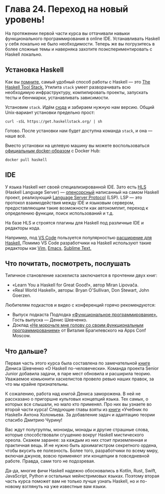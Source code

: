 # Глава 24. Переход на новый уровень!

На протяжении первой части курса вы оттачивали навыки функционального программирования в online IDE. Устанавливать Haskell у себя локально не было необходимости. Теперь же вы погрузитесь в более сложные темы и наверняка захотите поэкспериментировать с Haskell локально.

## Установка Haskell

Как вы [помните,](/courses/haskell/chapters/haskell_chapter_0020#block-stack) самый удобный способ работы с Haskell — это [The Haskell Tool Stack.](https://docs.haskellstack.org/en/stable/) Утилита `stack` умеет разворачивать всю необходимую инфраструктуру, компилировать проекты, запускать тесты и бенчмарки, устанавливать зависимости.

Установим `stack`. Идём [сюда](https://docs.haskellstack.org/en/stable/install_and_upgrade/) и забираем нужную нам версию. Общий Unix-вариант установки предельно прост:

```shell
curl -sSL https://get.haskellstack.org/ | sh
```

Готово. После установки нам будет доступна команда `stack`, и она — наше всё.

Вместо установки на целевую машину вы можете воспользоваться [официальным docker-образом](https://hub.docker.com/_/haskell/) с Docker Hub:

```shell
docker pull haskell
```

## IDE

У языка Haskell нет своей специализированной IDE. Зато есть [HLS](https://haskell-language-server.readthedocs.io/en/stable/index.html) (Haskell Language Server) — [опенсорсный](https://github.com/haskell/haskell-language-server) написанный на самом Haskell проект, реализующий [Language Server Protocol](https://microsoft.github.io/language-server-protocol/) (LSP). LSP — это протокол взаимодействия между IDE и языковым сервером, предоставляющим такие возможности как автокомплит, переход к определению функции, поиск использований и т.д.

На базе HLS и строятся плагины для Haskell под различные IDE и редакторы кода.

Например, под [VS Code](https://code.visualstudio.com/) пользуется популярностью [расширение для Haskell.](https://marketplace.visualstudio.com/items?itemName=haskell.haskell) Помимо VS Code разработчики на Haskell используют такие редакторы как [Vim,](https://www.vim.org/) [Emacs,](https://www.gnu.org/software/emacs/) [Sublime Text.](https://www.sublimetext.com/)

## Что почитать, посмотреть, послушать

Типичное становление хаскелиста заключается в прочтении двух книг:
- «Learn You a Haskell for Great Good!», автор Miran Lipovača.
- «Real World Haskell», авторы: Bryan O'Sullivan, Don Stewart, John Goerzen. 

Любителям подкастов и видео с конференций горячо рекомендуются:
- Выпуск подкаста Подлодка [«Функциональное программирование».](https://podlodka.io/44) Гость выпуска — Денис Шевченко.
- Доклад [«Не морочьте мне голову со своим функциональным программированием»](https://www.youtube.com/watch?v=mmvHC3UgYmg) от Виталия Брагилевского на Apps Conf Moscow.


## Что дальше?

Первая часть этого курса была составлена по замечательной [книге](https://www.ohaskell.guide/) Дениса Шевченко «О Haskell по-человечески». Команда проекта Senior Junior добавила задачи, в паре мест обновила и расширила теорию. Уважаемое комьюнити хаскелистов провело ревью наших правок, за что мы крайне признательны.

К сожалению, работа над книгой Дениса заморожена. В ней не рассказано о пригоршне культовых концепций языка. Тех самых, о которых все слышали, но мало кто применял. Про них вы узнаете во второй части курса! Следующие главы взяты из [книги](https://anton-k.github.io/ru-haskell-book/book/home.html) «Учебник по Haskell» Антона Холомьева. За добавление задач и адаптацию теории спасибо Дмитрию Чурину!

Вас ждут полугруппы, моноиды, монады и другие страшные слова, которые способствовали сгущению вокруг Haskell мистического ореола. Скажем заранее: за каждым из них стоит приземленная и практичная вещь. И не нужно быть архимагистром секретного ордена, чтобы вкусить ее полезность. Более того, разработчики по всему миру, включая джунов, вовсю применяют эти концепции в повседневной работе. Правда, сами того не подозревая.

Да-да, многие фичи Haskell надежно обосновались в Kotlin, Rust, Swift, JavaScript, Python и остальных мейнстримовых языках. Поэтому вторая часть курса поможет вам не только лучше узнать Haskell, но и по-новому взглянуть на уже известные вам языки.